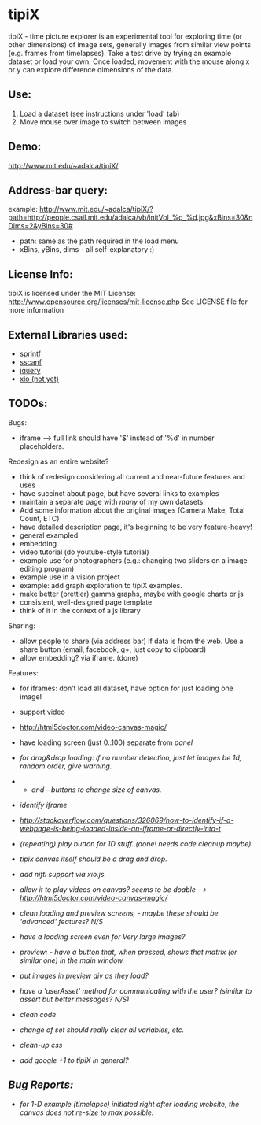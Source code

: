 tipiX
=====

tipiX - time picture explorer is an experimental tool for exploring time (or other dimensions) of image sets, generally images from similar view points (e.g. frames from timelapses). 
Take a test drive by trying an example dataset or load your own. Once loaded, movement with the mouse along x or y can explore difference dimensions of the data.

Use:
----
1. Load a dataset (see instructions under 'load' tab)
2. Move mouse over image to switch between images

Demo:
-----
http://www.mit.edu/~adalca/tipiX/

Address-bar query:
------------------------
example:
http://www.mit.edu/~adalca/tipiX/?path=http://people.csail.mit.edu/adalca/vb/initVol_%d_%d.jpg&xBins=30&nDims=2&yBins=30#
- path: same as the path required in the load menu
- xBins, yBins, dims - all self-explanatory :)

License Info:
-------------
tipiX is licensed under the MIT License:
http://www.opensource.org/licenses/mit-license.php
See LICENSE file for more information

External Libraries used:
------------------------
- [sprintf](http://www.diveintojavascript.com/projects/javascript-sprintf)
- [sscanf](http://phpjs.org/functions/sscanf/)
- [jquery](http://jquery.com/download/)
- [xio (not yet)](https://github.com/xtk/XIO)

TODOs:
------
Bugs:
- iframe --> full link should have '$' instead of '%d' in number placeholders. 

Redesign as an entire website?
- think of redesign considering all current and near-future features and uses
- have succinct about page, but have several links to examples
 - maintain a separate page with *many* of my own datasets.
  - Add some information about the original images (Camera Make, Total Count, ETC)
 - have detailed description page, it's beginning to be very feature-heavy!
 - general exampled
 - embedding
 - video tutorial (do youtube-style tutorial)
 - example use for photographers (e.g.: changing two sliders on a image editing program)
 - example use in a vision project 
 - example: add graph exploration to tipiX examples. 
  - make better (prettier) gamma graphs, maybe with google charts or js
- consistent, well-designed page template
- think of it in the context of a js library


Sharing:
- allow people to share (via address bar) if data is from the web. Use a share button (email, facebook, g+, just copy to clipboard)
 - allow embedding? via iframe. (done)

Features:
- for iframes: don't load all dataset, have option for just loading one image!
- support video
 - http://html5doctor.com/video-canvas-magic/
- have loading screen (just 0..100) separate from <i> panel
- for drag&drop loading: if no number detection, just let images be 1d, random order, give warning.
- + and - buttons to change size of canvas.
- identify iframe
 - http://stackoverflow.com/questions/326069/how-to-identify-if-a-webpage-is-being-loaded-inside-an-iframe-or-directly-into-t
- (repeating) play button for 1D stuff. (done! needs code cleanup maybe)
- tipix canvas itself should be a drag and drop.
- add nifti support via xio.js.
- allow it to play videos on canvas? seems to be doable --> http://html5doctor.com/video-canvas-magic/
- clean loading and preview screens, - maybe these should be 'advanced' features? N/S
 - have a loading screen even for Very large images?
- preview: - have a button that, when pressed, shows that matrix (or similar one) in the main window.  
 - put images in preview div as they load?
- have a 'userAsset' method for communicating with the user? (similar to assert but better messages? N/S) 
 
- clean code 
 - change of set should really clear all variables, etc.
 - clean-up css
- add google +1 to tipiX in general?

Bug Reports:
------------
- for 1-D example (timelapse) initiated right after loading website, the canvas does not re-size to max possible.